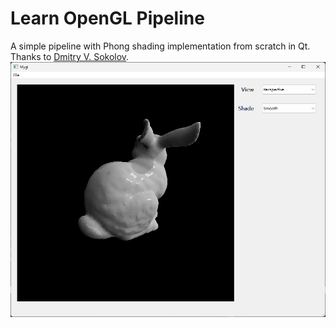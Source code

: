 # Learn OpenGL Pipeline
A simple pipeline with Phong shading implementation from scratch in Qt. Thanks to [Dmitry V. Sokolov](https://github.com/ssloy).
![bunny](./doc/bunny.png)

